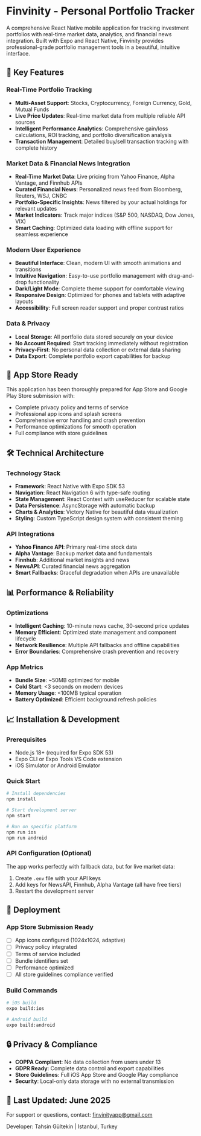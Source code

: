 # Finvinity - Personal Portfolio Tracker

A comprehensive React Native mobile application for tracking investment portfolios with real-time market data, analytics, and financial news integration. Built with Expo and React Native, Finvinity provides professional-grade portfolio management tools in a beautiful, intuitive interface.

## 🚀 Key Features

### Real-Time Portfolio Tracking
- **Multi-Asset Support**: Stocks, Cryptocurrency, Foreign Currency, Gold, Mutual Funds
- **Live Price Updates**: Real-time market data from multiple reliable API sources
- **Intelligent Performance Analytics**: Comprehensive gain/loss calculations, ROI tracking, and portfolio diversification analysis
- **Transaction Management**: Detailed buy/sell transaction tracking with complete history

### Market Data & Financial News Integration
- **Real-Time Market Data**: Live pricing from Yahoo Finance, Alpha Vantage, and Finnhub APIs
- **Curated Financial News**: Personalized news feed from Bloomberg, Reuters, WSJ, CNBC
- **Portfolio-Specific Insights**: News filtered by your actual holdings for relevant updates
- **Market Indicators**: Track major indices (S&P 500, NASDAQ, Dow Jones, VIX)
- **Smart Caching**: Optimized data loading with offline support for seamless experience

### Modern User Experience
- **Beautiful Interface**: Clean, modern UI with smooth animations and transitions
- **Intuitive Navigation**: Easy-to-use portfolio management with drag-and-drop functionality
- **Dark/Light Mode**: Complete theme support for comfortable viewing
- **Responsive Design**: Optimized for phones and tablets with adaptive layouts
- **Accessibility**: Full screen reader support and proper contrast ratios

### Data & Privacy
- **Local Storage**: All portfolio data stored securely on your device
- **No Account Required**: Start tracking immediately without registration
- **Privacy-First**: No personal data collection or external data sharing
- **Data Export**: Complete portfolio export capabilities for backup

## 📱 App Store Ready

This application has been thoroughly prepared for App Store and Google Play Store submission with:
- Complete privacy policy and terms of service
- Professional app icons and splash screens
- Comprehensive error handling and crash prevention
- Performance optimizations for smooth operation
- Full compliance with store guidelines

## 🛠️ Technical Architecture

### Technology Stack
- **Framework**: React Native with Expo SDK 53
- **Navigation**: React Navigation 6 with type-safe routing
- **State Management**: React Context with useReducer for scalable state
- **Data Persistence**: AsyncStorage with automatic backup
- **Charts & Analytics**: Victory Native for beautiful data visualization
- **Styling**: Custom TypeScript design system with consistent theming

### API Integrations
- **Yahoo Finance API**: Primary real-time stock data
- **Alpha Vantage**: Backup market data and fundamentals
- **Finnhub**: Additional market insights and news
- **NewsAPI**: Curated financial news aggregation
- **Smart Fallbacks**: Graceful degradation when APIs are unavailable

## 📊 Performance & Reliability

### Optimizations
- **Intelligent Caching**: 10-minute news cache, 30-second price updates
- **Memory Efficient**: Optimized state management and component lifecycle
- **Network Resilience**: Multiple API fallbacks and offline capabilities
- **Error Boundaries**: Comprehensive crash prevention and recovery

### App Metrics
- **Bundle Size**: ~50MB optimized for mobile
- **Cold Start**: <3 seconds on modern devices
- **Memory Usage**: <100MB typical operation
- **Battery Optimized**: Efficient background refresh policies

## 📈 Installation & Development

### Prerequisites
- Node.js 18+ (required for Expo SDK 53)
- Expo CLI or Expo Tools VS Code extension
- iOS Simulator or Android Emulator

### Quick Start
```bash
# Install dependencies
npm install

# Start development server
npm start

# Run on specific platform
npm run ios
npm run android
```

### API Configuration (Optional)
The app works perfectly with fallback data, but for live market data:

1. Create `.env` file with your API keys
2. Add keys for NewsAPI, Finnhub, Alpha Vantage (all have free tiers)
3. Restart the development server

## 🚀 Deployment

### App Store Submission Ready
- [ ] App icons configured (1024x1024, adaptive)
- [ ] Privacy policy integrated
- [ ] Terms of service included
- [ ] Bundle identifiers set
- [ ] Performance optimized
- [ ] All store guidelines compliance verified

### Build Commands
```bash
# iOS build
expo build:ios

# Android build  
expo build:android
```

## 🔒 Privacy & Compliance

- **COPPA Compliant**: No data collection from users under 13
- **GDPR Ready**: Complete data control and export capabilities
- **Store Guidelines**: Full iOS App Store and Google Play compliance
- **Security**: Local-only data storage with no external transmission

## 📝 Last Updated: June 2025

For support or questions, contact: finvinityapp@gmail.com

Developer: Tahsin Gültekin | Istanbul, Turkey 